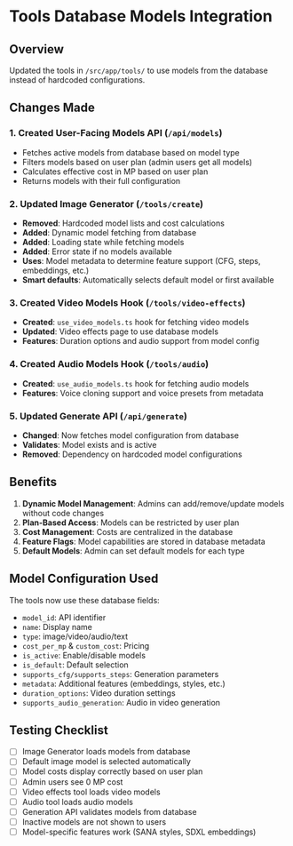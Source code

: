 # Tools Database Models Integration

## Overview
Updated the tools in `/src/app/tools/` to use models from the database instead of hardcoded configurations.

## Changes Made

### 1. Created User-Facing Models API (`/api/models`)
- Fetches active models from database based on model type
- Filters models based on user plan (admin users get all models)
- Calculates effective cost in MP based on user plan
- Returns models with their full configuration

### 2. Updated Image Generator (`/tools/create`)
- **Removed**: Hardcoded model lists and cost calculations
- **Added**: Dynamic model fetching from database
- **Added**: Loading state while fetching models
- **Added**: Error state if no models available
- **Uses**: Model metadata to determine feature support (CFG, steps, embeddings, etc.)
- **Smart defaults**: Automatically selects default model or first available

### 3. Created Video Models Hook (`/tools/video-effects`)
- **Created**: `use_video_models.ts` hook for fetching video models
- **Updated**: Video effects page to use database models
- **Features**: Duration options and audio support from model config

### 4. Created Audio Models Hook (`/tools/audio`)
- **Created**: `use_audio_models.ts` hook for fetching audio models
- **Features**: Voice cloning support and voice presets from metadata

### 5. Updated Generate API (`/api/generate`)
- **Changed**: Now fetches model configuration from database
- **Validates**: Model exists and is active
- **Removed**: Dependency on hardcoded model configurations

## Benefits

1. **Dynamic Model Management**: Admins can add/remove/update models without code changes
2. **Plan-Based Access**: Models can be restricted by user plan
3. **Cost Management**: Costs are centralized in the database
4. **Feature Flags**: Model capabilities are stored in database metadata
5. **Default Models**: Admin can set default models for each type

## Model Configuration Used

The tools now use these database fields:
- `model_id`: API identifier
- `name`: Display name
- `type`: image/video/audio/text
- `cost_per_mp` & `custom_cost`: Pricing
- `is_active`: Enable/disable models
- `is_default`: Default selection
- `supports_cfg/supports_steps`: Generation parameters
- `metadata`: Additional features (embeddings, styles, etc.)
- `duration_options`: Video duration settings
- `supports_audio_generation`: Audio in video generation

## Testing Checklist

- [ ] Image Generator loads models from database
- [ ] Default image model is selected automatically
- [ ] Model costs display correctly based on user plan
- [ ] Admin users see 0 MP cost
- [ ] Video effects tool loads video models
- [ ] Audio tool loads audio models
- [ ] Generation API validates models from database
- [ ] Inactive models are not shown to users
- [ ] Model-specific features work (SANA styles, SDXL embeddings)